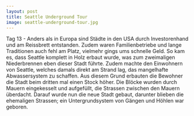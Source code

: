 ```yaml
---
layout: post
title: Seattle Underground Tour
image: seattle-underground-tour.jpg
---
```


Tag 13 -	Anders als in Europa sind Städte in den USA durch Investorenhand und am Reissbrett entstanden. Zudem waren Familienbetriebe und lange Traditionen auch fehl am Platz, vielmehr gings ums schnelle Geld. So kam es, dass Seattle komplett in Holz erbaut wurde, was zum zweimaligen Niederbrennen eben dieser Stadt führte. Zudem machte den Einwohnern von Seattle, welches damals direkt am Strand lag, das mangelhafte Abwassersystem zu schaffen. Aus diesem Grund erbauten die Bewohner die Stadt beim dritten mal einen Stock höher. Die Blöcke wurden durch Mauern eingekesselt und aufgefüllt, die Strassen zwischen den Mauern überdacht. Darauf wurde nun die neue Stadt gebaut, darunter blieben die ehemaligen Strassen; ein Untergrundsystem von Gängen und Höhlen war geboren.